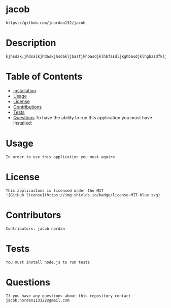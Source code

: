 # jacob
    https://github.com/jnordan132/jacob
# Description
    kjhsdak;jhdsalkjhdaskjhsdakljbasfjkhbasdjklhbfasdljkghbasdjklhgbasdfkljhgasdkljhsdakljhasdkljhasdkljhsadkljshdakljdhkjlhdaskljhsdakljhasdkljhsdakjlhdaskljhsdakljhsdakl
# Table of Contents
*   [Installation](#installation)
*   [Usage](#usage)
* [License](#license)
* [Contributions](#contributions)
* [Tests](#tests)
* [Questions](#questions)
    To have the ability to run this application you must have installed:
# Usage
    In order to use this application you must aquire
# License
    This applicaitons is licensed under the MIT
    ![GitHub license](https://img.shields.io/badge/license-MIT-blue.svg)
# Contributors
    Contributors: jacob nordan
# Tests
    You must install node.js to run tests
 # Questions
    If you have any questions about this repository contact jacob.nordan113322@gmail.com
